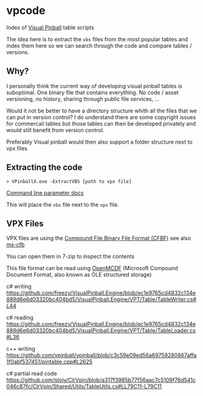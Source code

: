 # vpcode

Index of [Visual Pinball](https://github.com/vpinball/vpinball) table scripts

The idea here is to extract the `vbs` files from the most popular tables and index them here so we can search through the code and compare tables / versions.

## Why?

I personally think the current way of developing visual pinball tables is suboptimal. One binary file that contains everything. No code / asset versioning, no history, sharing through public file services, ...

Would it not be better to have a directory structure whith all the files that we can put in version control? I do understand there are some copyright issues for commercail tables but those tables can then be developed privately and would still benefit from version control.

Preferably Visual pinball would then also support a folder structure next to vpx files

## Extracting the code

```
> VPinballX.exe -ExtractVBS [path to vpx file]
```
[Command line parameter docs](https://github.com/vpinball/vpinball/blob/master/txt/CommandLineParameters.txt)

This will place the `vbs` file next to the `vpx` file.

## VPX Files

VPX files are using the [Compound File Binary File Format (CFBF)](https://en.wikipedia.org/wiki/Compound_File_Binary_Format)
see also [ms-cfb](https://learn.microsoft.com/en-us/openspecs/windows_protocols/ms-cfb/53989ce4-7b05-4f8d-829b-d08d6148375b?redirectedfrom=MSDN)

You can open them in 7-zip to inspect the contents

This file format can be read using [OpenMCDF](https://github.com/ironfede/openmcdf) (Microsoft Compound Document Format, also known as OLE structured storage)

c# writing https://github.com/freezy/VisualPinball.Engine/blob/ec1e9765cd4832c134e889d6e6d03320bc404bd5/VisualPinball.Engine/VPT/Table/TableWriter.cs#L44

c# reading https://github.com/freezy/VisualPinball.Engine/blob/ec1e9765cd4832c134e889d6e6d03320bc404bd5/VisualPinball.Engine/VPT/Table/TableLoader.cs#L36

c++ writing https://github.com/vpinball/vpinball/blob/c3c59e09ed56a69759280867affa1f0abf537451/pintable.cpp#L2625

c# partial read code https://github.com/stojy/ClrVpin/blob/a317f3985b77f56aac7c5109f76d541c046c87fc/ClrVpin/Shared/Utils/TableUtils.cs#LL79C11-L79C11

